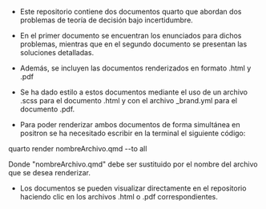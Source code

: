 
- Este repositorio contiene dos documentos quarto que abordan dos problemas de teoría de decisión bajo incertidumbre. 

- En el primer documento se encuentran los enunciados para dichos problemas, mientras que en el segundo documento se presentan las soluciones detalladas.

- Además, se incluyen las documentos renderizados en formato .html y .pdf

- Se ha dado estilo a estos documentos mediante el uso de un archivo .scss para el documento .html y con el archivo _brand.yml para el documento .pdf. 

- Para poder renderizar ambos documentos de forma simultánea en positron se ha necesitado escribir en la terminal el siguiente código:

quarto render nombreArchivo.qmd --to all

Donde "nombreArchivo.qmd" debe ser sustituido por el nombre del archivo que se desea renderizar.

- Los documentos se pueden visualizar directamente en el repositorio haciendo clic en los archivos .html o .pdf correspondientes.
